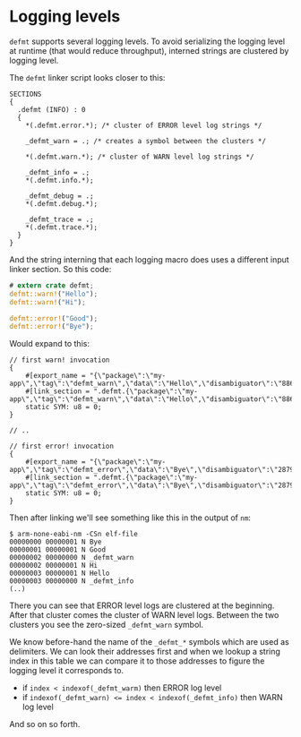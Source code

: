# Logging levels

`defmt` supports several logging levels.
To avoid serializing the logging level at runtime (that would reduce throughput), interned strings are clustered by logging level.

The `defmt` linker script looks closer to this:

``` text
SECTIONS
{
  .defmt (INFO) : 0
  {
    *(.defmt.error.*); /* cluster of ERROR level log strings */

    _defmt_warn = .; /* creates a symbol between the clusters */

    *(.defmt.warn.*); /* cluster of WARN level log strings */

    _defmt_info = .;
    *(.defmt.info.*);

    _defmt_debug = .;
    *(.defmt.debug.*);

    _defmt_trace = .;
    *(.defmt.trace.*);
  }
}
```

And the string interning that each logging macro does uses a different input linker section.
So this code:

``` rust
# extern crate defmt;
defmt::warn!("Hello");
defmt::warn!("Hi");

defmt::error!("Good");
defmt::error!("Bye");
```

Would expand to this:

``` rust,no_run,noplayground
// first warn! invocation
{
    #[export_name = "{\"package\":\"my-app\",\"tag\":\"defmt_warn\",\"data\":\"Hello\",\"disambiguator\":\"8864866341617976971\"}"]
    #[link_section = ".defmt.{\"package\":\"my-app\",\"tag\":\"defmt_warn\",\"data\":\"Hello\",\"disambiguator\":\"8864866341617976971\"}"]
    static SYM: u8 = 0;
}

// ..

// first error! invocation
{
    #[export_name = "{\"package\":\"my-app\",\"tag\":\"defmt_error\",\"data\":\"Bye\",\"disambiguator\":\"2879057613697528561\"}"]
    #[link_section = ".defmt.{\"package\":\"my-app\",\"tag\":\"defmt_error\",\"data\":\"Bye\",\"disambiguator\":\"2879057613697528561\"}"]
    static SYM: u8 = 0;
}
```

Then after linking we'll see something like this in the output of `nm`:

``` console
$ arm-none-eabi-nm -CSn elf-file
00000000 00000001 N Bye
00000001 00000001 N Good
00000002 00000000 N _defmt_warn
00000002 00000001 N Hi
00000003 00000001 N Hello
00000003 00000000 N _defmt_info
(..)
```

There you can see that ERROR level logs are clustered at the beginning.
After that cluster comes the cluster of WARN level logs.
Between the two clusters you see the zero-sized `_defmt_warn` symbol.

We know before-hand the name of the `_defmt_*` symbols which are used as delimiters.
We can look their addresses first and when we lookup a string index in this table we can compare it to those addresses to figure the logging level it corresponds to.

- if `index < indexof(_defmt_warm)` then ERROR log level
- if `indexof(_defmt_warn) <= index < indexof(_defmt_info)` then WARN log level

And so on so forth.
